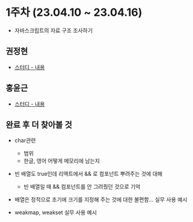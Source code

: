 # 1주차 (23.04.10 ~ 23.04.16)

- 자바스크립트의 자료 구조 조사하기

## 권정현

- [스터디 - 내용](https://github.com/jeonghyeonkwon/js-study/blob/main/week1/jeonghyeon/study.md)

## 홍윤근

- [스터디 - 내용](https://github.com/jeonghyeonkwon/js-study/blob/main/week1/yghong/study.md)

## 완료 후 더 찾아볼 것

- char관련

  - 범위
  - 한글, 영어 어떻게 메모리에 남는지

- 빈 배열도 true인데 리액트에서 && 로 컴포넌트 뿌려주는 것에 대해

  - 빈 배열일 때 && 컴포넌트를 안 그려줬던 것으로 기억

- 배열은 정적으로 초기에 크기를 지정해 주는 것에 대한 불편함... 실무 사용 예시
- weakmap, weakset 실무 사용 예시
